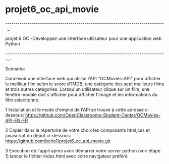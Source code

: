 # projet6_oc_api_movie
-_-_-_-_-_-_-_-_-_-_-_-_-_-_-_-_-_-_-_-_-_-_-_-_-_-_-_-_-_-_-_-_-_-_-_-_-_-_-_-_-_-_-_-_-_-_-_-_-_-_-_-_-_-_-_-_-_-_-_-_-_-_-_-_-_-_-_-_-_-_-_-_-_-_-_-_-_-_-_-


projet:6 OC -Développez une interface utilisateur pour une application web Python


-_-_-_-_-_-_-_-_-_-_-_-_-_-_-_-_-_-_-_-_-_-_-_-_-_-_-_-_-_-_-_-_-_-_-_-_-_-_-_-_-_-_-_-_-_-_-_-_-_-_-_-_-_-_-_-_-_-_-_-_-_-_-_-_-_-_-_-_-_-_-_-_-_-_-_-_-_-_-_-

Scenario:

 Concevoir une interface web qui utilise l'API "OCMovies-API" pour afficher le meilleur film selon le score d'IMDB, 
 une catégorie des sept meilleurs films et trois autres catégories. Lorsqu'un utilisateur clique sur un film, 
 une fenêtre modale doit s'afficher pour afficher l'image  et les informations du film sélectionné.
 
 1 Installation et le mode d'emploi de l'APi se trouve à cette adresse ci dessous:
 https://github.com/OpenClassrooms-Student-Center/OCMovies-API-EN-FR
 
 2 Copier dans le répertoire de votre choix les composants html,css et javascript du dépot ci-dessous:
 https://github.com/boire1/projet6_oc_api_movie.git  
 
 3 Execution de l'appli 
 apres avoir démarrer votre server python (voir étape 1)
 lancer le fichier index.html avec votre navigateur préféré
